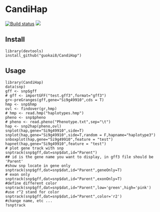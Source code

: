 # CandiHap
<a href="https://travis-ci.org/guokai8/CandiHap"><img src="https://travis-ci.org/guokai8/CandiHap.svg" alt="Build status"></a>
[![](https://img.shields.io/badge/devel%20version-0.0.9-green.svg)](https://github.com/guokai8/CandiHap)
## Install
```
library(devtools)
install_github("guokai8/CandiHap")
```
## Usage
```
library(CandiHap)
data(snp)
gff <- snp$gff
# gff <- importGFF("test.gff3",format="gff3")
gr<-preGranges(gff,gene="Si9g49910",cds = T)
hmp <- snp$hmp
ovl <- findover(gr,hmp)
# hmp <- read.hmp("haplotypes.hmp")
pheno <- snp$pheno
# pheno <- read.pheno("Phenotype.txt",sep="\t")
hap <- snp2hap(pheno,ovl)
snplot(hap,gene="Si9g49910",side=T)
snplot(hap,gene="Si9g49910",side=T,random = F,hapname="haplotype3")
snboxplot(hap,gene="Si9g49910",feature = "test")
hapnet(hap,gene="Si9g49910",feature = "test")
# plot gene track with snp
snptrack(snp$gff,dat=snp$dat,id="Parent")
## id is the gene name you want to display, in gff3 file should be 'Parent'
#show snp locate in gene only
snptrack(snp$gff,dat=snp$dat,id="Parent",geneOnly=T)
# exon only
snptrack(snp$gff,dat=snp$dat,id="Parent",exonOnly=T)
#define different color
snptrack(snp$gff,dat=snp$dat,id="Parent",low='green',high='pink')
#use r^2 stand for color
snptrack(snp$gff,dat=snp$dat,id="Parent",color='r2')
#change name, etc ...
?snptrack
```
